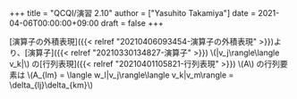 +++
title = "QCQI/演習 2.10"
author = ["Yasuhito Takamiya"]
date = 2021-04-06T00:00:00+09:00
draft = false
+++

[演算子の外積表現]({{< relref "20210406093454-演算子の外積表現" >}})より、[演算子]({{< relref "20210330134827-演算子" >}}) \\(|v\_j\rangle\langle v\_k|\\) の[行列表現]({{< relref "20210401105821-行列表現" >}}) \\(A\\) の行列要素は \\(A\_{lm} = \langle w\_l|v\_j\rangle\langle v\_k|v\_m\rangle = \delta\_{lj}\delta\_{km}\\)
